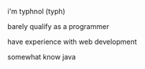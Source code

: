i'm typhnol (typh)

barely qualify as a programmer

have experience with web development

somewhat know java
